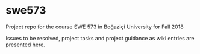 # swe573
Project repo for the course SWE 573 in Boğaziçi University for Fall 2018

Issues to be resolved, project tasks and project guidance as wiki entries are presented here.
